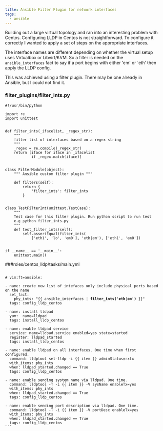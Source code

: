 ```yaml
---
title: Ansible Filter Plugin for network interfaces
tags:
  - ansible
---
```


Building out a large virtual topology and ran into an interesting problem with Centos. Configuring LLDP in Centos is not straightforward. To configure it correctly I wanted to apply a set of steps on the appropriate interfaces.

The interface names are different depending on whether the virtual  setup uses Virtualbox or Libvirt/KVM. So a filter is needed on the `ansible_interfaces` fact to say if a port begins with either 'em' or 'eth' then apply the LLDP config.

This was achieved using a filter plugin. There may be one already in Ansible, but I could not find it.

### filter\_plugins/filter\_ints.py

```
#!/usr/bin/python

import re
import unittest


def filter_ints(_ifacelist, _regex_str):
    """
    filter list of interfaces based on a regex string
    """
    _regex = re.compile(_regex_str)
    return [iface for iface in _ifacelist
            if _regex.match(iface)]


class FilterModule(object):
    """ Ansible custom filter plugin """

    def filters(self):
        return {
            'filter_ints': filter_ints
        }


class TestFilterInt(unittest.TestCase):
    """
    Test case for this filter plugin. Run python script to run test
    e.g python filter_ints.py
    """
    def test_filter_ints(self):
        self.assertEqual(filter_ints(
            ['eth1', 'lo', 'em0'], 'eth|em'), ['eth1', 'em0'])


if __name__ == '__main__':
    unittest.main()
```

###roles/centos_lldp/tasks/main.yml
<pre><code>
# vim:ft=ansible:

- name: create new list of intefaces only include physical ports based on the name
  set_fact:
    phy_ints: "{{ ansible_interfaces | <strong>filter_ints('eth|em')</strong> }}"
  tags: config_lldp_centos

- name: install lldpad
  yum:  name=lldpad
  tags: install_lldp_centos

- name: enable lldpad service
  service: name=lldpad.service enabled=yes state=started
  register: lldpad_started
  tags: install_lldp_centos

- name: enable lldpad on all interfaces. One time when first configured.
  command: lldptool set-lldp -i {{ item }} adminStatus=rxtx
  with_items: phy_ints
  when: lldpad_started.changed == True
  tags: config_lldp_centos

- name: enable sending system name via lldpad. One time.
  command: lldptool -T -i {{ item }} -V sysName enableTx=yes
  with_items: phy_ints
  when: lldpad_started.changed == True
  tags: config_lldp_centos

- name: enable sending port description via lldpad. One time.
  command: lldptool -T -i {{ item }} -V portDesc enableTx=yes
  with_items: phy_ints
  when: lldpad_started.changed == True
  tags: config_lldp_centos
```
</code></pre>
